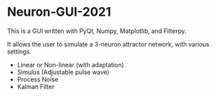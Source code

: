 # Neuron-GUI-2021

This is a GUI written with PyQt, Numpy, Matplotlib, and Filterpy.

It allows the user to simulate a 3-neuron attractor network, with various settings:
- Linear or Non-linear (with adaptation)
- Simulus (Adjustable pulse wave)
- Process Noise
- Kalman Filter
